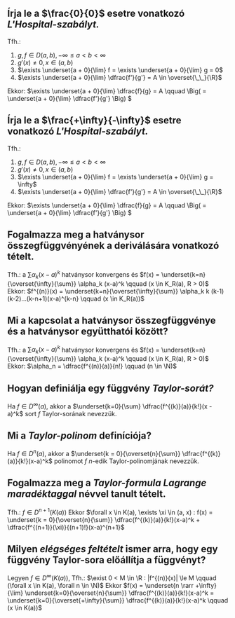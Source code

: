 ## Írja le a $\frac{0}{0}$ esetre vonatkozó *L'Hospital-szabályt.*
Tfh.: 
1. $g,f \in D(a,b), -\infty \le a < b < \infty$
2. $g'(x) \ne 0, x \in (a,b)$
3. $\exists \underset{a + 0}{\lim} f = \exists \underset{a + 0}{\lim} g = 0$
4. $\exists \underset{a + 0}{\lim} \dfrac{f'}{g'} = A \in \overset{\_\_}{\R}$

Ekkor: $\exists \underset{a + 0}{\lim} \dfrac{f}{g} = A \qquad \Big( = \underset{a + 0}{\lim} \dfrac{f'}{g'} \Big) $ 

## Írja le a $\frac{+\infty}{-\infty}$ esetre vonatkozó *L'Hospital-szabályt.*
Tfh.: 
1. $g,f \in D(a,b), -\infty \le a < b < \infty$
2. $g'(x) \ne 0, x \in (a,b)$
3. $\exists \underset{a + 0}{\lim} f = \exists \underset{a + 0}{\lim} g = \infty$
4. $\exists \underset{a + 0}{\lim} \dfrac{f'}{g'} = A \in \overset{\_\_}{\R}$

Ekkor: $\exists \underset{a + 0}{\lim} \dfrac{f}{g} = A \qquad \Big( = \underset{a + 0}{\lim} \dfrac{f'}{g'} \Big) $ 

## Fogalmazza meg a hatványsor összegfüggvényének a deriválására vonatkozó tételt.
Tfh.: a $\sum \alpha_k (x-a)^k$ hatványsor konvergens és $f(x) = \underset{k=n}{\overset{\infty}{\sum}} \alpha_k (x-a)^k \qquad (x \in K_R(a), R > 0)$
Ekkor: $f^{(n)}(x) = \underset{k=n}{\overset{\infty}{\sum}} \alpha_k k (k-1)(k-2)...(k-n+1)(x-a)^{k-n} \qquad (x \in K_R(a))$

## Mi a kapcsolat a hatványsor összegfüggvénye és a hatványsor együtthatói között?
Tfh.: a $\sum \alpha_k (x-a)^k$ hatványsor konvergens és $f(x) = \underset{k=n}{\overset{\infty}{\sum}} \alpha_k (x-a)^k \qquad (x \in K_R(a), R > 0)$
Ekkor: $\alpha_n = \dfrac{f^{(n)}(a)}{n!} \qquad (n \in \N)$

## Hogyan definiálja egy függvény *Taylor-sorát?*
Ha $f \in D^\infty(a)$, akkor a $\underset{k=0}{\sum} \dfrac{f^{(k)}(a)}{k!}(x - a)^k$ sort $f$ Taylor-sorának nevezzük.

## Mi a *Taylor-polinom* definíciója?
Ha $f \in D^n(a)$, akkor a $\underset{k = 0}{\overset{n}{\sum}} \dfrac{f^{(k)}(a)}{k!}(x-a)^k$ polinomot $f$ $n$-edik Taylor-polinomjának nevezzük.

## Fogalmazza meg a *Taylor-formula Lagrange maradéktaggal* névvel tanult tételt.
Tfh.: $f \in D^{n + 1}(K(a))$
Ekkor $\forall x \in K(a), \exists \xi \in (a, x) : f(x) = \underset{k = 0}{\overset{n}{\sum}} \dfrac{f^{(k)}(a)}{k!}(x-a)^k + \dfrac{f^{(n+1)}(\xi)}{(n+1)!}(x-a)^{n+1}$

## Milyen *elégséges feltételt* ismer arra, hogy egy függvény Taylor-sora előállítja a függvényt?
Legyen $f \in D^\infty(K(a))$, Tfh.: $\exist 0 < M \in \R : |f^{(n)}(x)| \le M \qquad (\forall x \in K(a), \forall n \in \N)$
Ekkor $f(x) = \underset{n \rarr +\infty}{\lim} \underset{k=0}{\overset{n}{\sum}} \dfrac{f^{(k)}(a)}{k!}(x-a)^k = \underset{k=0}{\overset{+\infty}{\sum}} \dfrac{f^{(k)}(a)}{k!}(x-a)^k \qquad (x \in K(a))$